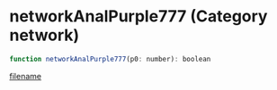 # networkAnalPurple777 (Category network)

```js
function networkAnalPurple777(p0: number): boolean
```

[filename](networkAnalPurple777_m.md ':include')